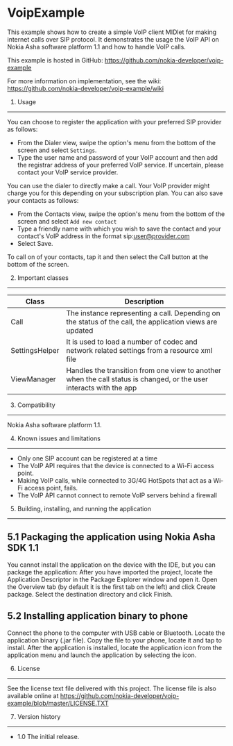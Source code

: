 VoipExample
=============

This example shows how to create a simple VoIP client MIDlet for making 
internet calls over SIP protocol. It demonstrates the usage the VoIP API 
on Nokia Asha software platform 1.1 and how to handle VoIP calls. 

This example is hosted in GitHub:
https://github.com/nokia-developer/voip-example

For more information on implementation, see the wiki:
https://github.com/nokia-developer/voip-example/wiki


1. Usage
-------------------------------------------------------------------------------

You can choose to register the application with your preferred SIP provider 
as follows:

* From the Dialer view, swipe the option's menu from the bottom of the screen
  and select `Settings`.
* Type the user name and password of your VoIP account and then add the 
  registrar address of your preferred VoIP service. If uncertain, please contact
  your VoIP service provider.

You can use the dialer to directly make a call. Your VoIP provider might charge you
for this depending on your subscription plan. You can also save your contacts as follows:

* From the Contacts view, swipe the option's menu from the bottom of the screen
  and select `Add new contact` 
* Type a friendly name with which you wish to save the contact and your contact's 
  VoIP address in the format sip:user@provider.com
* Select Save.

To call on of your contacts, tap it and then select the Call button at the bottom of the
screen.

2. Important classes
-------------------------------------------------------------------------------

| Class | Description |
| ----- | ----------- |
| Call | The instance representing a call. Depending on the status of the call, the application views are updated |
| SettingsHelper | It is used to load a number of codec and network related settings from a resource xml file|
| ViewManager| Handles the transition from one view to another when the call status is changed, or the user interacts with the app|


3. Compatibility
-------------------------------------------------------------------------------

Nokia Asha software platform 1.1.


4. Known issues and limitations
-------------------------------------------------------------------------------

* Only one SIP account can be registered at a time
* The VoIP API requires that the device is connected to a Wi-Fi access point.
* Making VoIP calls, while connected to 3G/4G HotSpots that act as a Wi-Fi access point, fails. 
* The VoIP API cannot connect to remote VoIP servers behind a firewall


5. Building, installing, and running the application
-------------------------------------------------------------------------------

5.1 Packaging the application using Nokia Asha SDK 1.1
------------------------------------------------------

You cannot install the application on the device with the IDE, but you can 
package the application: After you have imported the project, locate the
Application Descriptor in the Package Explorer window and open it. Open the 
Overview tab (by default it is the first tab on the left) and click Create
package. Select the destination directory and click Finish.


5.2 Installing application binary to phone
------------------------------------------

Connect the phone to the computer with USB cable or Bluetooth. Locate the
application binary (.jar file). Copy the file to your phone, locate it and tap
to install. After the application is installed, locate the application icon from
the application menu and launch the application by selecting the icon.


6. License
-------------------------------------------------------------------------------

See the license text file delivered with this project. The license file is also
available online at
https://github.com/nokia-developer/voip-example/blob/master/LICENSE.TXT


7. Version history
-------------------------------------------------------------------------------

* 1.0 The initial release.

